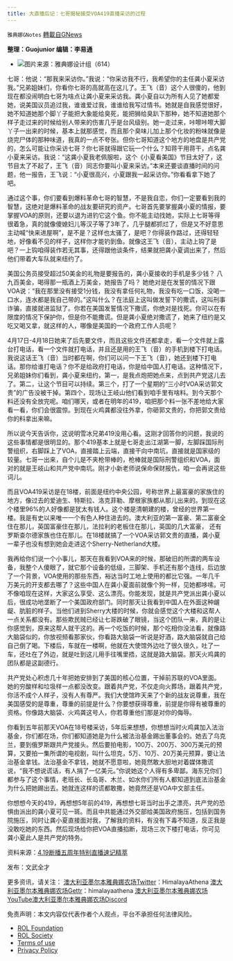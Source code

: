 ```yaml
---
title: 大直播后记：七哥揭秘接受VOA419直播采访的过程
---
```

`雅典娜GNotes` [轉載自GNews](https://gnews.org/zh-hans/2383406/)

**整理：Guojunior
编辑：李易通**

- ![](https://assets.gnews.org/wp-content/uploads/2022/04/大直播后记1.png)图片来源：雅典娜设计组（614）


七哥：他说：“那我来采访你。”我说：“你采访我不行，我希望你的主任龚小夏采访我。”兄弟姐妹们，你看你七哥的高就高在这儿了。王飞（音）这个人很傻的，他到现在都没闹明白七哥为啥点让龚小夏来采访我。龚小夏自以为所有人见了她都爱她，说美国议员追过我，谁谁爱过我，谁谁给我写过情书。她就是自我感觉很好，她不知道她那个脚丫子能把大象能给臭死，能把狮给臭趴下那种，她不知道她那个样子走过来的时候给别人带来的伤害几乎是台风级别。她一走过来，咔嚓咔嚓大脚丫子一出来的时候，基本上就那感觉，而且那个臭味儿加上那个化妆的粉味就像是烧完尸体的那种味道，我真的一点不夸张。但你七哥知道这个地方的地盘是共产党的，怎么可能让你采访七哥？你七哥就得跟它玩一个什么？知蒋干用蒋干，点名龚小夏来采访。我说：“这龚小夏我老佩服啦，这个《小夏看美国》节目太好了，这节目太了不起了，王飞（音）同志你要叫小夏来采访。”本来还要谈直播时间的问题，他一报告，王飞说：“小夏很高兴，小夏跟我一起采访你。”你看看拿下她了吧。

通过这个事，你们要看到爆料革命七哥的智慧，不是我自恋，你们一定要看到我的智慧，这绝对是爆料革命的战友要研究的资产。七哥首先要掌握龚小夏的情报，要掌握VOA的原则，还要以退为进钓它这个鱼。你不能主动找她，实际上七哥等得很着急，真的就像傻媳妇儿等汉子等了3年了，几乎腿都抓烂了，但是又不好意思主动喊“快来进屋啊”，是不是？这样也太骚了，是吧？你得装作路过，还得轻轻地，好像看不见的样子，这样你才能钓到鱼。就像这王飞（音），主动上钩了是吧？一上钩咱得装作若无其事，还得跟他谈条件，结果就把龚小夏调出来了，然后他们带着大车队就来纽约了。

美国公务员接受超过50美金的礼物是要报告的，龚小夏接收的手机是多少钱？ 八九百美金，喝得那一瓶酒上万美金，她报告了吗？ 她绝对是在发誓的情况下跟VOA说：“我在那里没有接受1分钱，我没有拿任何礼物，我没有吃一口饭，没喝一口水，连水都是我自己带的。”这叫什么？在法庭上这叫做发誓下的撒谎，这叫刑事诈骗，直接就进监狱了。你若在美国发誓情况下撒谎，你绝对是找死。你可以在有限度的情况下保护你，但是你不能撒谎。但是龚小夏绝对撒谎了，她来了纽约是又吃又喝又拿，就这样的人，哪像是美国的一个政府工作人员呢？

4月17日-4月18日她来了后先要文件，而且这些文件还都拿走，看一个文件就上露台打电话，看一个文件就打电话，并且还是用的王飞（音）的手机到楼下打电话。我说这话王飞（音）当时都在啊，你们可以问一下王飞（音），她还到楼下打电话。那你给谁打电话？你不是给政府打电话，你是给中国人打电话。这种情况下，兄弟姐妹你们看到，龚小夏来纽约，第一，是我点炮把她点来，点到共产党这儿去了。第二，让这个节目可以持续。第三个，打了一个星期的“三小时VOA采访郭文贵”的广告没被干掉。第四个，现场让王岐山他们看到咱手里有啥料。到今天那个料还没有全放完呢。咱们哪天，或者在明年的419，咱把那个料一张不差地给大家看一看，你们会很震惊。到现在火鸡龚都没往外拿，你砸郭文贵的，你把郭文贵给你的料拿出来嘛。

所以说今天告诉你，这说明雪冰兄弟419没用心看。这刚才回答你的问题，我说的这些事情都是很明显的。那个419基本上就是七哥走出江湖第一脚，左脚踩国际刑警组织，右脚踩上了VOA，直接踏上云端，直接干向中南坑，直接就是国家级的较量。七哥一出来，自个儿是不夹枪带棒的，枪棒就是国际刑警组织和VOA，面对的就是王岐山和共产党中南坑。刚才小新老师说保命保财报仇，咱一会再说这些词儿。

而且VOA419采访是在18楼，前面是纽约中央公园，号称世界上最富豪的家族住的地方，像过去的爱迪生、特斯拉、洛克菲勒、摩根家族都从那儿出来的。到现在这个楼里96%的人好像都是犹太有钱人。这个楼是清朝建的楼，曾经的世界第一楼。我是有史以来唯一一个有色人种住进去的。澳大利亚的第一富豪、第二富豪全住在那儿，英国富豪住在那儿，法拉利的老板住在那儿，英国的几大富豪， 还有罗斯查尔德家族也住在那儿。在18楼就搞了一个VOA采访郭文贵的直播，龚小夏一辈子也没有想到她会走进这个Sherry-Netherland大楼。

我再给你们说一个小事儿，那天在我看到VOA来的时候，那破旧的所谓的两车设备，我整个人傻眼了，就它那个设备的低级，三脚架、手机还有那个连线，后边放了一个背景，VOA使用的那些东西，裕达当时工地上使用的都比它强。一年几千万美元的开支都去哪了？这些中国人在龚小夏面前就像个狗一样，见她都哆嗦。可不像咱现在这样，大家这么享受、这么漂亮。你能发现，就是共产党派出龚小夏以后，很成功地垄断了一个美国政府部门。同时那天让我看到中国人在外面这种龌龊、肮脏的样子。当他们进到Sherry大楼的时候，你就会感觉这个大楼和这帮人一点关系都没有。那些欺民贼已经让七哥跌破了眼镜，当这个团队一来，真的是让你感觉到，原来这帮人就干这的。再一个吃饭的时候，那个吃相你没法看，就像路大脑袋似的，你放视频看那家伙，你看路大脑袋一听说是好酒，路大脑袋就自己给自己倒了喝。下楼后，车就在一楼啊，他就在大使馆外边吐了很久很久，吐了一车，还吐在了外边，就是吐到这儿用手往嘴里捂，这就是路大脑袋。那天火鸡龚的团队都是这副德行。

共产党处心积虑几十年把她安排到了美国的核心位置，干掉前苏联的VOA里面。她的穷酸样和垃圾样一点都没改变。跟着共产党，不仅走向火葬场，跟着共产党，你活不成个人样子，没有人有尊严。我们大使馆昨天来了个新的战友说尊重，我在美国感受的是尊重，尊重的前提是什么？你要想获得尊重，前提是你得有被尊重的资格。你像路大脑袋、火鸡龚这号人，你若尊重他们那是对你的侮辱。

你看到五年前那天VOA在18号楼采访，5年后来想想，你想想当时火鸡龚加入法治基金，你们都在场，你们都知道她是为什么被法治基金踢出董事会的。她去了乌克兰，要到俄罗斯跟共产党接头。然后要拍电影，100万、200万、300万美元的预算，又要拍一集所谓的电视剧，叫什么坦克，5万、10万、20万美元预算，要让法治基金拿钱。法治基金不拿钱，她就不愿意啦，她竟然敢大胆地对着媒体撒谎说，“我不想说谎话，有人捐了一亿美元。”你说她这个人得有多卑鄙。海东兄你们都参与了这个事情，老班长、长岛哥、木兰、如水你们所有人都知道到底法治基金为什么把她踢出去。她就连这样的谎都敢撒，她竟然还是VOA中文部主任。

你想想今天的419，再想想5年前的419，再想想七哥当时出手之漂亮，共产党的恐惧由派出的龚小夏可见一斑。而且中共能通过外交部给美国政府施压，包括到国务院施压，同时让龚小夏直接面对我，了解我的资料，有没有下毒不知道，反正我是没敢吃她的东西。然后现场给你把VOA直播掐断，现场三次下楼打电话，你可见龚小夏此人是共产党的特务。

资料来源：[4.19](//gnews.org/zh-hans/2377516/)[断播五周年特别直播速记精萃](//gnews.org/zh-hans/2377516/)

发布：文武全才

更多资讯，请关注：
[澳大利亚墨尔本雅典娜农场Twitter](//twitter.com/HimalayaAthena1)：HimalayaAthena
[澳大利亚墨尔本雅典娜农场Gettr](//www.gettr.com/user/himalayaathena)：himalayaathena
[澳大利亚墨尔本雅典娜农场YouTube](//youtube.com/channel/UC-tz4lmA7mG3FzYbylgqjTQ)[澳大利亚墨尔本雅典娜农场Discord](//discord.gg/76QVRChsgU)





 

免责声明：本文内容仅代表作者个人观点，平台不承担任何法律风险。

- [ROL Foundation](https://rolfoundation.org/)
- [ROL Society](https://rolsociety.org/)
- [Terms of use](https://gnews.org/terms-of-use-3/)
- [Privacy Policy](https://gnews.org/privacy-policy/)
